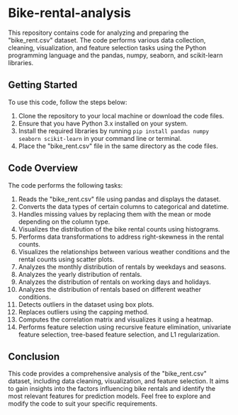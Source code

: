 # Bike-rental-analysis

This repository contains code for analyzing and preparing the "bike_rent.csv" dataset. The code performs various data collection, cleaning, visualization, and feature selection tasks using the Python programming language and the pandas, numpy, seaborn, and scikit-learn libraries.

## Getting Started

To use this code, follow the steps below:

1. Clone the repository to your local machine or download the code files.
2. Ensure that you have Python 3.x installed on your system.
3. Install the required libraries by running `pip install pandas numpy seaborn scikit-learn` in your command line or terminal.
4. Place the "bike_rent.csv" file in the same directory as the code files.

## Code Overview

The code performs the following tasks:

1. Reads the "bike_rent.csv" file using pandas and displays the dataset.
2. Converts the data types of certain columns to categorical and datetime.
3. Handles missing values by replacing them with the mean or mode depending on the column type.
4. Visualizes the distribution of the bike rental counts using histograms.
5. Performs data transformations to address right-skewness in the rental counts.
6. Visualizes the relationships between various weather conditions and the rental counts using scatter plots.
7. Analyzes the monthly distribution of rentals by weekdays and seasons.
8. Analyzes the yearly distribution of rentals.
9. Analyzes the distribution of rentals on working days and holidays.
10. Analyzes the distribution of rentals based on different weather conditions.
11. Detects outliers in the dataset using box plots.
12. Replaces outliers using the capping method.
13. Computes the correlation matrix and visualizes it using a heatmap.
14. Performs feature selection using recursive feature elimination, univariate feature selection, tree-based feature selection, and L1 regularization.

## Conclusion

This code provides a comprehensive analysis of the "bike_rent.csv" dataset, including data cleaning, visualization, and feature selection. It aims to gain insights into the factors influencing bike rentals and identify the most relevant features for prediction models. Feel free to explore and modify the code to suit your specific requirements.
